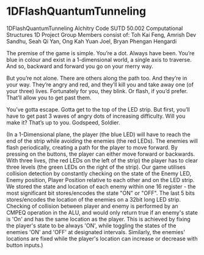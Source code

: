 # 1DFlashQuantumTunneling
1DFlashQuantumTunneling Alchitry Code
SUTD 50.002 Computational Structures 1D Project 
Group Members consist of: Toh Kai Feng, Amrish Dev Sandhu, Seah Qi Yan, Ong Kah Yuan Joel, Bryan Phengan Hengardi

The premise of the game is simple. You’re a dot. Always have been. You’re blue in colour and exist in a 1-dimensional world, a single axis to traverse. And so, backward and forward you go on your merry way. 

But you’re not alone. There are others along the path too. And they’re in your way. They’re angry and red, and they’ll kill you and take away one (of your three) lives. Fortunately for you, they blink. Or flash, if you’d prefer. That’ll allow you to get past them. 

You’ve gotta escape. Gotta get to the top of the LED strip. But first, you’ll have to get past 3 waves of angry dots of increasing difficulty. Will you make it? That’s up to you. Godspeed, Soldier. 

(In a 1-Dimensional plane, the player (the blue LED) will have to reach the end of the strip while avoiding the enemies (the red LEDs). The enemies will flash periodically, creating a path for the player to move forward. By pressing on the buttons, the player can either move forward or backwards. With three lives, (the red LEDs on the left of the strip) the player has to clear three levels (the green LEDs on the right of the strip). Our game utilises collision detection by constantly checking on the state of the Enemy LED, Enemy position, Player Position relative to each other and on the LED strip. We stored the state and location of each enemy within one 16 register - the most significant bit stores/encodes the state "ON" or "OFF". The last 5 bits stores/encodes the location of the enemies on a 32bit long LED strip. Checking of collision between player and enemy is performed by an CMPEQ operation in the ALU, and would only return true if an enemy's state is 'On' and has the same location as the player. This is achieved by fixing the player's state to be always 'ON', while toggling the states of the enemies 'ON' and 'OFF' at designated intervals. Similarly, the enemies' locations are fixed while the player's location can increase or decrease with button inputs.)


